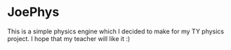 # JoePhys

This is a simple physics engine which I decided to make for my TY physics project. I hope that my teacher will like it :)
